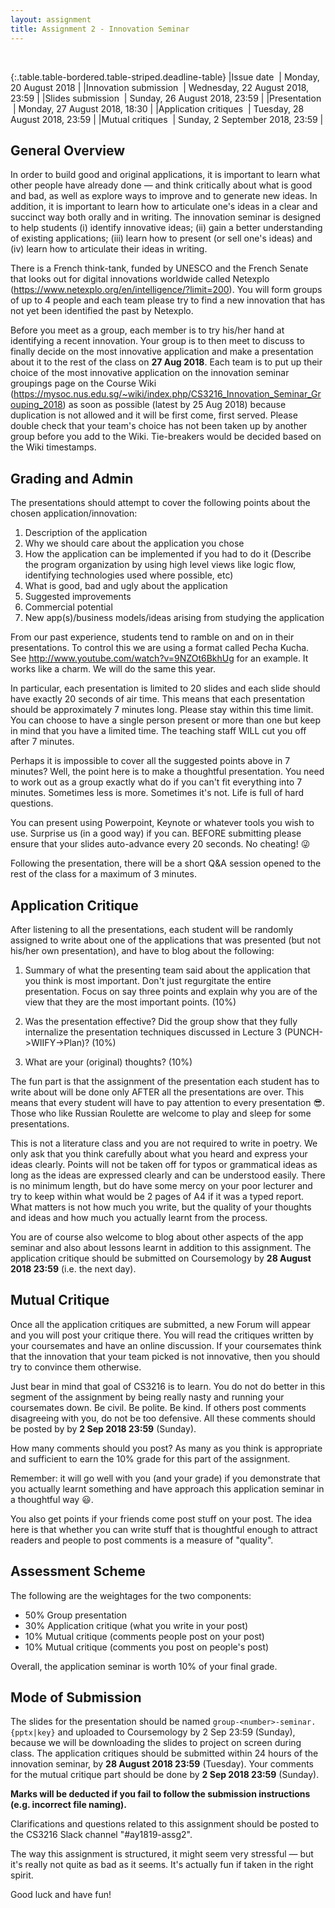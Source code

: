 ```yaml
---
layout: assignment
title: Assignment 2 - Innovation Seminar
---
```


<br>

{:.table.table-bordered.table-striped.deadline-table}
|Issue date &nbsp;| Monday, 20 August 2018 |
|Innovation submission &nbsp;| Wednesday, 22 August 2018, 23:59 |
|Slides submission &nbsp;| Sunday, 26  August 2018, 23:59 |
|Presentation &nbsp;| Monday, 27 August 2018, 18:30 |
|Application critiques &nbsp;| Tuesday, 28 August 2018, 23:59 |
|Mutual critiques &nbsp;| Sunday, 2 September 2018, 23:59 |

## General Overview

In order to build good and original applications, it is important to learn what other people have already done — and think critically about what is good and bad, as well as explore ways to improve and to generate new ideas. In addition, it is important to learn how to articulate one's ideas in a clear and succinct way both orally and in writing. The innovation seminar is designed to help students (i) identify innovative ideas; (ii) gain a better understanding of existing applications; (iii) learn how to present (or sell one's ideas) and (iv) learn how to articulate their ideas in writing.

There is a French think-tank, funded by UNESCO and the French Senate that looks out for digital innovations worldwide called Netexplo (<https://www.netexplo.org/en/intelligence/?limit=200>). You will form groups of up to 4 people and each team please try to find a new innovation that has not yet been identified the past by Netexplo. 

Before you meet as a group, each member is to try his/her hand at identifying a recent innovation. Your group is to then meet to discuss to finally decide on the most innovative application and make a presentation about it to the rest of the class on **27 Aug 2018**. Each team is to put up their choice of the most innovative application on the innovation seminar groupings page on the Course Wiki (<https://mysoc.nus.edu.sg/~wiki/index.php/CS3216_Innovation_Seminar_Grouping_2018>) as soon as possible (latest by 25 Aug 2018) because duplication is not allowed and it will be first come, first served. Please double check that your team's choice has not been taken up by another group before you add to the Wiki. Tie-breakers would be decided based on the Wiki timestamps. 

## Grading and Admin

The presentations should attempt to cover the following points about the chosen application/innovation:

1. Description of the application
2. Why we should care about the application you chose
3. How the application can be implemented if you had to do it (Describe the program organization by using high level views like logic flow, identifying technologies used where possible, etc)
4. What is good, bad and ugly about the application
5. Suggested improvements
6. Commercial potential
7. New app(s)/business models/ideas arising from studying the application

From our past experience, students tend to ramble on and on in their presentations. To control this we are using a format called Pecha Kucha. See <http://www.youtube.com/watch?v=9NZOt6BkhUg> for an example. It works like a charm. We will do the same this year.

In particular, each presentation is limited to 20 slides and each slide should have exactly 20 seconds of air time. This means that each presentation should be approximately 7 minutes long. Please stay within this time limit. You can choose to have a single person present or more than one but keep in mind that you have a limited time. The teaching staff WILL cut you off after 7 minutes.

Perhaps it is impossible to cover all the suggested points above in 7 minutes? Well, the point here is to make a thoughtful presentation. You need to work out as a group exactly what do if you can't fit everything into 7 minutes. Sometimes less is more. Sometimes it's not. Life is full of hard questions.

You can present using Powerpoint, Keynote or whatever tools you wish to use. Surprise us (in a good way) if you can. BEFORE submitting please ensure that your slides auto-advance every 20 seconds. No cheating! 😜

Following the presentation, there will be a short Q&A session opened to the rest of the class for a maximum of 3 minutes.

## Application Critique

After listening to all the presentations, each student will be randomly assigned to write about one of the applications that was presented (but not his/her own presentation), and have to blog about the following:

1. Summary of what the presenting team said about the application that you think is most important. Don't just regurgitate the entire presentation. Focus on say three points and explain why you are of the view that they are the most important points. (10%)

2. Was the presentation effective? Did the group show that they fully internalize the presentation techniques discussed in Lecture 3 (PUNCH->WIIFY->Plan)? (10%)

3. What are your (original) thoughts? (10%)

The fun part is that the assignment of the presentation each student has to write about will be done only AFTER all the presentations are over. This means that every student will have to pay attention to every presentation 😎. Those who like Russian Roulette are welcome to play and sleep for some presentations.

This is not a literature class and you are not required to write in poetry. We only ask that you think carefully about what you heard and express your ideas clearly. Points will not be taken off for typos or grammatical ideas as long as the ideas are expressed clearly and can be understood easily. There is no minimum length, but do have some mercy on your poor lecturer and try to keep within what would be 2 pages of A4 if it was a typed report. What matters is not how much you write, but the quality of your thoughts and ideas and how much you actually learnt from the process.

You are of course also welcome to blog about other aspects of the app seminar and also about lessons learnt in addition to this assignment. The application critique should be submitted on Coursemology by **28 August 2018 23:59** (i.e. the next day).

## Mutual Critique

Once all the application critiques are submitted, a new Forum will appear and you will post your critique there. You will read the critiques written by your coursemates and have an online discussion. If your coursemates think that the innovation that your team picked is not innovative, then you should try to convince them otherwise. 

Just bear in mind that goal of CS3216 is to learn. You do not do better in this segment of the assignment by being really nasty and running your coursemates down. Be civil. Be polite. Be kind. If others post comments disagreeing with you, do not be too defensive. All these comments should be posted by by **2 Sep 2018 23:59** (Sunday).

How many comments should you post? As many as you think is appropriate and sufficient to earn the 10% grade for this part of the assignment.

Remember: it will go well with you (and your grade) if you demonstrate that you actually learnt something and have approach this application seminar in a thoughtful way 😃.

You also get points if your friends come post stuff on your post. The idea here is that whether you can write stuff that is thoughtful enough to attract readers and people to post comments is a measure of "quality".

## Assessment Scheme

The following are the weightages for the two components:

- 50% Group presentation
- 30% Application critique (what you write in your post)
- 10% Mutual critique (comments people post on your post)
- 10% Mutual critique (comments you post on people's post)

Overall, the application seminar is worth 10% of your final grade.

## Mode of Submission

The slides for the presentation should be named `group-<number>-seminar.{pptx|key}` and uploaded to Coursemology by 2 Sep 23:59 (Sunday), because we will be downloading the slides to project on screen during class. The application critiques should be submitted within 24 hours of the innovation seminar, by **28 August 2018 23:59** (Tuesday). Your comments for the mutual critique part should be done by  **2 Sep 2018 23:59** (Sunday).

**Marks will be deducted if you fail to follow the submission instructions (e.g. incorrect file naming).**

Clarifications and questions related to this assignment should be posted to the CS3216 Slack channel "#ay1819-assg2".

The way this assignment is structured, it might seem very stressful — but it's really not quite as bad as it seems. It's actually fun if taken in the right spirit.

Good luck and have fun!
